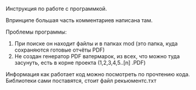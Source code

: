 Инструкция по работе с программкой.

Впринципе большая часть комментариев написана там.

Проблемы программы:
1) При поиске он находит файлы и в папках mod (это папка, куда сохраняются готовые отчёты PDF)
2) Не создан генератор PDF ватермарок, из всех, что можно туда засунуть, есть в корне проекта (1,2,3,4,5..[n] .PDF)

Информация как работает код можно посмотреть по прочтению кода.
Библиотеки сами поставятся, стоит файл рекьюментс.тхт


